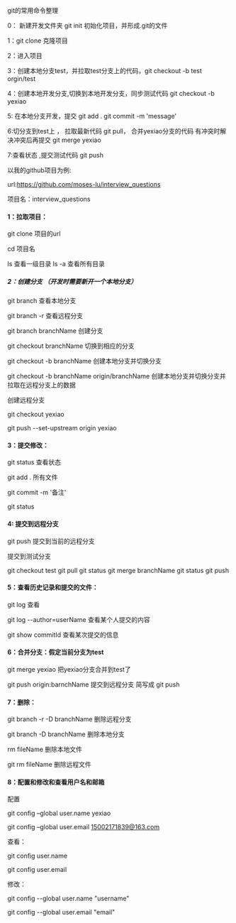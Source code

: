 git的常用命令整理

0： 新建开发文件夹 git init 初始化项目，并形成.git的文件

1：git clone 克隆项目

2：进入项目

3：创建本地分支test，并拉取test分支上的代码，git checkout -b test orgin/test 

4：创建本地开发分支,切换到本地开发分支，同步测试代码  git checkout -b yexiao 

5: 在本地分支开发，提交   git add .       git commit -m 'message'

6:切分支到test上 ， 拉取最新代码  git pull， 合并yexiao分支的代码  有冲突时解决冲突后再提交  git merge yexiao 

7:查看状态 ,提交测试代码  git push

以我的github项目为例: 

url:https://github.com/moses-lu/interview_questions

项目名：interview_questions

#### 1：拉取项目： 

git clone 项目的url

cd  项目名

ls 查看一级目录  ls -a 查看所有目录

##### 2：创建分支  （开发时需要新开一个本地分支）

git branch 查看本地分支

git branch -r 查看远程分支

git branch branchName 创建分支

git checkout branchName 切换到相应的分支

git checkout -b branchName 创建本地分支并切换分支

git checkout -b branchName origin/branchName 创建本地分支并切换分支并拉取在远程分支上的数据

创建远程分支

git checkout yexiao

git push --set-upstream origin yexiao

#### 3：提交修改：

git status 查看状态

git  add . 所有文件

git commit -m '备注'

git status

#### 4: 提交到远程分支

git push 提交到当前的远程分支

提交到测试分支

git checkout test  git pull   git status   git merge branchName    git status  git push

#### 5：查看历史记录和提交的文件：

git log 查看

git log --author=userName 查看某个人提交的内容

git show commitId 查看某次提交的信息

#### 6：合并分支：假定当前分支为test

git merge yexiao   把yexiao分支合并到test了

git push  origin:barnchName  提交到远程分支  简写成 git push 

#### 7：删除：

git branch -r -D branchName  删除远程分支

git branch -D branchName 删除本地分支

rm fileName 删除本地文件

git rm fileName 删除远程文件

#### 8：配置和修改和查看用户名和邮箱
配置

git config –global user.name yexiao

git config –global user.email 15002171839@163.com

查看：

git config user.name

git config user.email

修改：

git config --global user.name "username"

git config --global user.email "email"